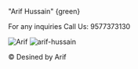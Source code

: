 "Arif Hussain" {green}

For any inquiries Call Us: 9577373130

![Arif](https://webxkart.com)
![arif-hussain](https://user-images.githubusercontent.com/105605026/205558015-1193afe7-9f8e-4ccd-a4b5-576aa3566cff.png)













© Desined by Arif
